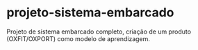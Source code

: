 # projeto-sistema-embarcado
Projeto de sistema embarcado completo, criação de um produto (OXFIT/OXPORT) como modelo de aprendizagem.
